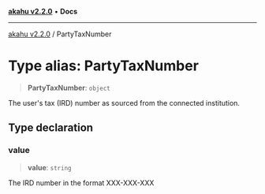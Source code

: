 [**akahu v2.2.0**](../README.md) • **Docs**

***

[akahu v2.2.0](../README.md) / PartyTaxNumber

# Type alias: PartyTaxNumber

> **PartyTaxNumber**: `object`

The user's tax (IRD) number as sourced from the connected institution.

## Type declaration

### value

> **value**: `string`

The IRD number in the format XXX-XXX-XXX
